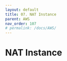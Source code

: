 ```yaml
---
layout: default
title: 07. NAT Instance
parent: AWS
nav_order: 107
# permalink: /docs/AWS/
---
```


# NAT Instance